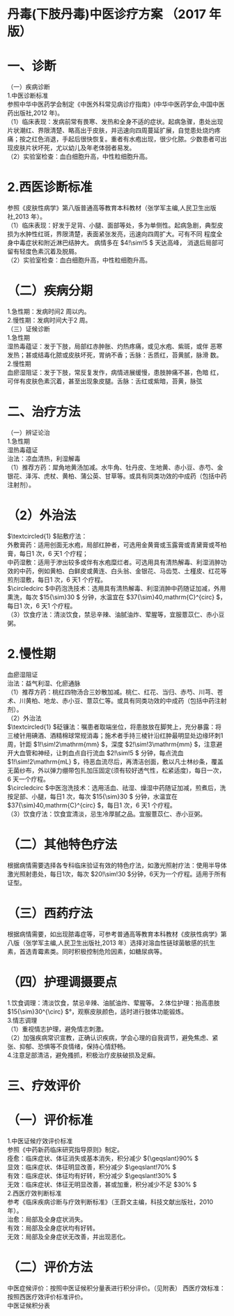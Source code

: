 # 丹毒(下肢丹毒)中医诊疗方案 （2017 年版）  
# 一、诊断  
（一）疾病诊断  
1.中医诊断标准  
参照中华中医药学会制定《中医外科常见病诊疗指南》(中华中医药学会,中国中医药出版社,2012 年)。  
（1）临床表现：发病前常有畏寒、发热和全身不适的症状。起病急骤，患处出现片状潮红、界限清楚、略高出于皮肤，并迅速向四周蔓延扩展，自觉患处烧灼疼痛；按之红色消退，手起后很快恢复。重者有水疱出现，很少化脓。少数患者可出现皮肤片状坏死，尤以幼儿及年老体弱者易发。  
（2）实验室检查：血白细胞升高，中性粒细胞升高。  
# 2.西医诊断标准  
参照《皮肤性病学》第八版普通高等教育本科教材（张学军主编,人民卫生出版社,2013 年）。  
（1）临床表现：好发于足背、小腿、面部等处，多为单侧性。起病急剧，典型皮损为水肿性红斑，界限清楚，表面紧张发亮，迅速向四周扩大。可有不同 程度全身中毒症状和附近淋巴结肿大。 病情多在  $4\!\sim\!5 $  天达高峰， 消退后局部可 留有轻度色素沉着及脱屑。  
（2）实验室检查：血白细胞升高，中性粒细胞升高。  
# （二）疾病分期  
1.急性期：发病时间2 周以内。  
2.慢性期：发病时间大于2 周。  
（三）证候诊断  
1.急性期  
湿热毒蕴证：发于下肢，局部红赤肿胀、灼热疼痛，或见水疱、紫斑，或伴 恶寒发热；甚或结毒化脓或皮肤坏死，胃纳不香；舌脉：舌质红，苔黄腻，脉滑 数。  
2.慢性期  
血瘀湿阻证：发于下肢，常反复发作，病情进展缓慢，患肢肿痛不甚，色暗 红，可伴有皮肤色素沉着，甚至出现象皮腿。舌脉：舌红或紫暗，苔黄，脉弦  
# 二、治疗方法  
（一）辨证论治  
1.急性期  
湿热毒蕴证  
治法：凉血清热，利湿解毒  
（1）推荐方药：犀角地黄汤加减。水牛角、牡丹皮、生地黄、赤小豆、赤芍、金银花、泽泻、虎杖、黄柏、蒲公英、甘草等。或具有同类功效的中成药（包括中药注射剂）。  
# （2）外治法  
$\textcircled{1} $贴敷疗法：  
外敷膏药：适用创面无水疱，局部红肿者，可选用金黄膏或玉露膏或青黛膏或芩柏膏，每日1 次，6 天1 个疗程；  
中药湿敷：适用于渗出较多或伴有水疱糜烂者。可选用具有清热解毒、利湿消肿功效的中药，例如黄柏、白鲜皮或黄连、白头翁、金银花、马齿苋、土槿皮、红花等煎剂湿敷，每日1 次，6 天1 个疗程。  
$\circledcirc $中药泡洗技术：选用具有清热解毒、利湿消肿中药随证加减，外用熏洗，每次 $15{\sim}30 $ 分钟，水温宜在 $37{\sim}40\,mathrm{C}^{circ} $，每日1 次，6 天1 个疗程。  
（3）饮食疗法：清淡饮食，禁忌辛辣、油腻油炸、荤腥等，宜服薏苡仁、赤小豆粥。  
# 2.慢性期  
血瘀湿阻证  
治法：益气利湿、化瘀通脉  
（1）推荐方药：桃红四物汤合三妙散加减。桃仁、红花、当归、赤芍、川芎、苍术、川黄柏、地龙、赤小豆、薏苡仁等。或具有同类功效的中成药（包括中药注射剂）。  
（2）外治法  
$\textcircled{1} $砭镰法：嘱患者取端坐位，将患肢放在脚凳上，充分暴露：将三棱针用碘酒、酒精棉球常规消毒；施术者手持三棱针沿红肿最明显处边缘环刺1 周，针距 $1\!\sim\!2\mathrm{mm} $，深度 $2\!\sim\!3\mathrm{mm} $，注意避开大血管和神经，让刺血点自行流血 $2\!\sim\!5 $ 分钟，每点流血 $1\!\sim\!2\mathrm{mL} $，待恶血流尽后，再清洁创面，敷以凡士林纱条，覆盖无菌纱布，外以弹力绷带包扎加压固定(须有较好透气性，松紧适度)，每日一次，6 天一个疗程。  
$\circledcirc $中医泡洗技术：选用活血、祛湿、燥湿中药随证加减，煎煮后，洗按足部、小腿，每日1 次，每次 $15{\sim}30 $ 分钟，水温宜在 $37{\sim}40\,mathrm{C}^{circ} $，每日1 次，6 天1 个疗程。  
（3）饮食疗法：饮食宜清淡，忌生冷厚腻之品。宜服薏苡仁、赤小豆粥。  
# （二）其他特色疗法  
根据病情需要选择各专科临床验证有效的特色疗法，如激光照射疗法：使用半导体激光照射患处，每日1次，每次 $20\!\sim\!30 $分钟，6天为一个疗程。适用于所有证型。  
# （三）西药疗法  
根据病情需要，如出现脓毒症等，可参考普通高等教育本科教材《皮肤性病学》第八版（张学军主编,人民卫生出版社,2013 年）选择对溶血性链球菌敏感的抗生素，首选青霉素类。同时积极控制危险因素，如糖尿病等。  
# （四）护理调摄要点  
1.饮食调理：清淡饮食，禁忌辛辣、油腻油炸、荤腥等。 2.体位护理：抬高患肢 $15{\sim}30^{\circ} $°，观察皮肤颜色，适时进行肢体功能锻炼。  
3.情志调理  
（1）重视情志护理，避免情志刺激。  
（2）加强疾病常识宣教，正确认识疾病，学会心理的自我调节，避免焦虑、紧张、抑郁、恐惧等不良情绪，保持心情舒畅。  
4.注意足部清洁，避免搔抓，积极治疗皮肤破损及足癣。  
# 三、疗效评价  
# （一）评价标准  
1.中医证候疗效评价标准  
参照《中药新药临床研究指导原则》制定。  
痊愈：临床症状、体征消失或基本消失，积分减少 ${\geqslant}90\% $  
显效：临床症状、体征明显改善，积分减少 $\geqslant\!70\% $  
有效：临床症状、体征均有好转，积分减少 $\geqslant\!30\% $  
无效：临床症状、体征无明显改善，甚或加重，积分减少不足 $30\% $  
2.西医疗效判断标准  
参考《临床疾病诊断与疗效判断标准》（王蔚文主编，科技文献出版社，2010年）。  
治愈：局部及全身症状消失。  
有效：局部及全身症状均有好转。  
无效：局部及全身症状无改善，并出现恶化。  
# （二）评价方法  
中医症候评价：按照中医证候积分量表进行积分评价。（见附表） 西医疗效标准：按照西医疗效评价标准评价。  
中医证候积分表  
